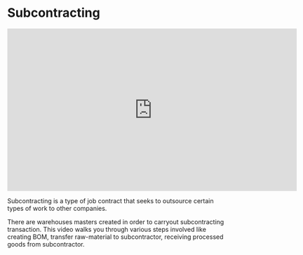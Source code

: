 # Subcontracting

<iframe width="660" height="371" src="https://www.youtube.com/embed/Lz8ibJm4wTI" frameborder="0" allowfullscreen></iframe>



Subcontracting is a type of job contract that seeks to outsource certain types of work to other companies.

There are warehouses masters created in order to carryout subcontracting transaction. This video walks you through various steps involved like creating BOM, transfer raw-material to subcontractor, receiving processed goods from subcontractor.
